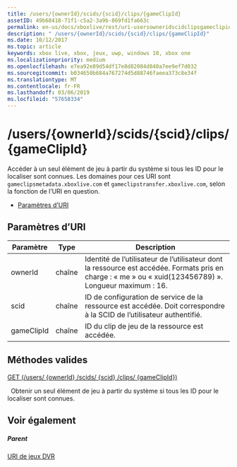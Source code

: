 ```yaml
---
title: /users/{ownerId}/scids/{scid}/clips/{gameClipId}
assetID: 49b68418-71f1-c5a2-3a9b-869fd1fa663c
permalink: en-us/docs/xboxlive/rest/uri-usersowneridscidclipsgameclipid.html
description: " /users/{ownerId}/scids/{scid}/clips/{gameClipId}"
ms.date: 10/12/2017
ms.topic: article
keywords: xbox live, xbox, jeux, uwp, windows 10, xbox one
ms.localizationpriority: medium
ms.openlocfilehash: e7ea92e89d54df17e8d82084d840a7ee9ef7d032
ms.sourcegitcommit: b034650b684a767274d5d88746faeea373c8e34f
ms.translationtype: MT
ms.contentlocale: fr-FR
ms.lasthandoff: 03/06/2019
ms.locfileid: "57658334"
---
```

# <a name="usersowneridscidsscidclipsgameclipid"></a>/users/{ownerId}/scids/{scid}/clips/{gameClipId}
Accéder à un seul élément de jeu à partir du système si tous les ID pour le localiser sont connues. Les domaines pour ces URI sont `gameclipsmetadata.xboxlive.com` et `gameclipstransfer.xboxlive.com`, selon la fonction de l’URI en question.
 
  * [Paramètres d’URI](#ID4EX)
 
<a id="ID4EX"></a>

 
## <a name="uri-parameters"></a>Paramètres d’URI
 
| Paramètre| Type| Description| 
| --- | --- | --- | 
| ownerId| chaîne| Identité de l’utilisateur de l’utilisateur dont la ressource est accédée. Formats pris en charge : « me » ou « xuid(123456789) ». Longueur maximum : 16.| 
| scid| chaîne| ID de configuration de service de la ressource est accédée. Doit correspondre à la SCID de l’utilisateur authentifié.| 
| gameClipId| chaîne| ID du clip de jeu de la ressource est accédée.| 
  
<a id="ID4EFC"></a>

 
## <a name="valid-methods"></a>Méthodes valides

[GET (/users/ {ownerId} /scids/ {scid} /clips/ {gameClipId})](uri-usersowneridscidclipsgameclipidget.md)

&nbsp;&nbsp;Obtenir un seul élément de jeu à partir du système si tous les ID pour le localiser sont connues.
 
<a id="ID4EPC"></a>

 
## <a name="see-also"></a>Voir également
 
<a id="ID4ERC"></a>

 
##### <a name="parent"></a>Parent 

[URI de jeux DVR](atoc-reference-dvr.md)

   